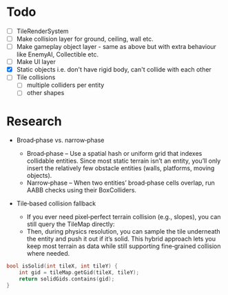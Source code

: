 # Todo

- [ ] TileRenderSystem
- [ ] Make collision layer for ground, ceiling, wall etc.
- [ ] Make gameplay object layer - same as above but with extra behaviour like EnemyAI, Collectible etc.
- [ ] Make UI layer
- [x] Static objects i.e. don't have rigid body, can't collide with each other
- [ ] Tile collisions
    - [ ] multiple colliders per entity
    - [ ] other shapes

# Research

- Broad‑phase vs. narrow‑phase
    - Broad‑phase – Use a spatial hash or uniform grid that indexes collidable entities. Since most static terrain isn’t an entity, you’ll only insert the relatively few obstacle entities (walls, platforms, moving objects).
    - Narrow‑phase – When two entities’ broad‑phase cells overlap, run AABB checks using their BoxColliders.

- Tile‑based collision fallback
    - If you ever need pixel‑perfect terrain collision (e.g., slopes), you can still query the TileMap directly:
    - Then, during physics resolution, you can sample the tile underneath the entity and push it out if it’s solid. This hybrid approach lets you keep most terrain as data while still supporting fine‑grained collision where needed.

```c
bool isSolid(int tileX, int tileY) {
    int gid = tileMap.getGid(tileX, tileY);
    return solidGids.contains(gid);
}
```

